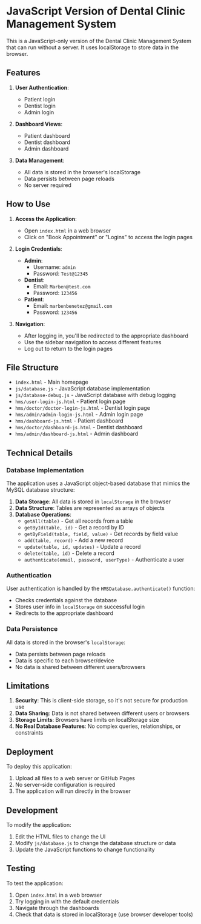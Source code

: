 # JavaScript Version of Dental Clinic Management System

This is a JavaScript-only version of the Dental Clinic Management System that can run without a server. It uses localStorage to store data in the browser.

## Features

1. **User Authentication**:
   - Patient login
   - Dentist login
   - Admin login

2. **Dashboard Views**:
   - Patient dashboard
   - Dentist dashboard
   - Admin dashboard

3. **Data Management**:
   - All data is stored in the browser's localStorage
   - Data persists between page reloads
   - No server required

## How to Use

1. **Access the Application**:
   - Open `index.html` in a web browser
   - Click on "Book Appointment" or "Logins" to access the login pages

2. **Login Credentials**:
   - **Admin**: 
     - Username: `admin`
     - Password: `Test@12345`
   - **Dentist**: 
     - Email: `Marben@test.com`
     - Password: `123456`
   - **Patient**: 
     - Email: `marbenbenetez@gmail.com`
     - Password: `123456`

3. **Navigation**:
   - After logging in, you'll be redirected to the appropriate dashboard
   - Use the sidebar navigation to access different features
   - Log out to return to the login pages

## File Structure

- `index.html` - Main homepage
- `js/database.js` - JavaScript database implementation
- `js/database-debug.js` - JavaScript database with debug logging
- `hms/user-login-js.html` - Patient login page
- `hms/doctor/doctor-login-js.html` - Dentist login page
- `hms/admin/admin-login-js.html` - Admin login page
- `hms/dashboard-js.html` - Patient dashboard
- `hms/doctor/dashboard-js.html` - Dentist dashboard
- `hms/admin/dashboard-js.html` - Admin dashboard

## Technical Details

### Database Implementation

The application uses a JavaScript object-based database that mimics the MySQL database structure:

1. **Data Storage**: All data is stored in `localStorage` in the browser
2. **Data Structure**: Tables are represented as arrays of objects
3. **Database Operations**: 
   - `getAll(table)` - Get all records from a table
   - `getById(table, id)` - Get a record by ID
   - `getByField(table, field, value)` - Get records by field value
   - `add(table, record)` - Add a new record
   - `update(table, id, updates)` - Update a record
   - `delete(table, id)` - Delete a record
   - `authenticate(email, password, userType)` - Authenticate a user

### Authentication

User authentication is handled by the `HMSDatabase.authenticate()` function:
- Checks credentials against the database
- Stores user info in `localStorage` on successful login
- Redirects to the appropriate dashboard

### Data Persistence

All data is stored in the browser's `localStorage`:
- Data persists between page reloads
- Data is specific to each browser/device
- No data is shared between different users/browsers

## Limitations

1. **Security**: This is client-side storage, so it's not secure for production use
2. **Data Sharing**: Data is not shared between different users or browsers
3. **Storage Limits**: Browsers have limits on localStorage size
4. **No Real Database Features**: No complex queries, relationships, or constraints

## Deployment

To deploy this application:
1. Upload all files to a web server or GitHub Pages
2. No server-side configuration is required
3. The application will run directly in the browser

## Development

To modify the application:
1. Edit the HTML files to change the UI
2. Modify `js/database.js` to change the database structure or data
3. Update the JavaScript functions to change functionality

## Testing

To test the application:
1. Open `index.html` in a web browser
2. Try logging in with the default credentials
3. Navigate through the dashboards
4. Check that data is stored in localStorage (use browser developer tools)